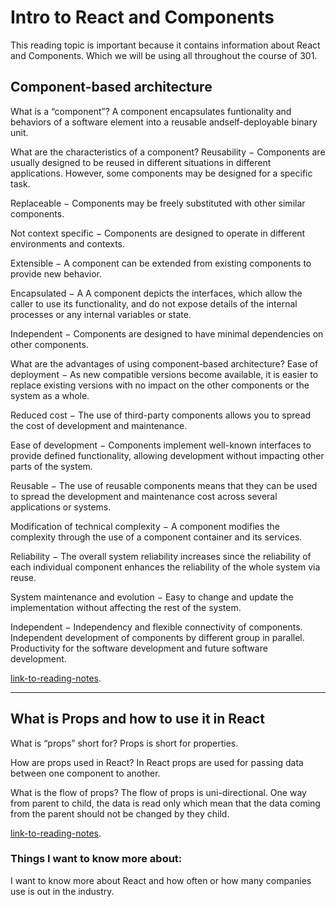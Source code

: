 # Intro to React and Components

This reading topic is important because it contains information about React and Components. Which we will be using all throughout the course of 301.

## Component-based architecture

What is a “component”? A component encapsulates funtionality and behaviors of a software element into a reusable andself-deployable binary unit.

What are the characteristics of a component?
Reusability − Components are usually designed to be reused in different situations in different applications. However, some components may be designed for a specific task.

Replaceable − Components may be freely substituted with other similar components.

Not context specific − Components are designed to operate in different environments and contexts.

Extensible − A component can be extended from existing components to provide new behavior.

Encapsulated − A A component depicts the interfaces, which allow the caller to use its functionality, and do not expose details of the internal processes or any internal variables or state.

Independent − Components are designed to have minimal dependencies on other components.

What are the advantages of using component-based architecture?
Ease of deployment − As new compatible versions become available, it is easier to replace existing versions with no impact on the other components or the system as a whole.

Reduced cost − The use of third-party components allows you to spread the cost of development and maintenance.

Ease of development − Components implement well-known interfaces to provide defined functionality, allowing development without impacting other parts of the system.

Reusable − The use of reusable components means that they can be used to spread the development and maintenance cost across several applications or systems.

Modification of technical complexity − A component modifies the complexity through the use of a component container and its services.

Reliability − The overall system reliability increases since the reliability of each individual component enhances the reliability of the whole system via reuse.

System maintenance and evolution − Easy to change and update the implementation without affecting the rest of the system.

Independent − Independency and flexible connectivity of components. Independent development of components by different group in parallel. Productivity for the software development and future software development.

[link-to-reading-notes](https://www.tutorialspoint.com/software_architecture_design/component_based_architecture.htm).

********************************************************************************************************************

## What is Props and how to use it in React

What is “props” short for?
Props is short for properties.

How are props used in React? 
In React props are used for passing data between one component to another.

What is the flow of props?
The flow of props is uni-directional. One way from parent to child, the data is read only which mean that the data coming from the parent should not be changed by they child.

[link-to-reading-notes](https://itnext.io/what-is-props-and-how-to-use-it-in-react-da307f500da0).

### Things I want to know more about: 

I want to know more about React and how often or how many companies use is out in the industry.
